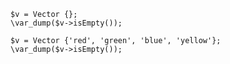 ```basic-usage.hack
$v = Vector {};
\var_dump($v->isEmpty());

$v = Vector {'red', 'green', 'blue', 'yellow'};
\var_dump($v->isEmpty());
```
